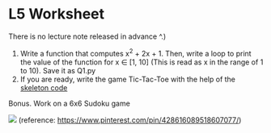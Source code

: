 # L5 Worksheet 

There is no lecture note released in advance ^.)

1. Write a function that computes x<sup>2</sup> + 2x + 1. Then, write a loop to print the value of the function for x &isin; [1, 10] (This is read as x in the range of 1 to 10). Save it as Q1.py
2. If you are ready, write the game Tic-Tac-Toe with the help of the [skeleton code](Q2.py)

Bonus. Work on a 6x6 Sudoku game

![](https://i.pinimg.com/originals/ef/5c/7b/ef5c7b0f32475350530d9003d6ffeefd.png)
(reference: https://www.pinterest.com/pin/428616089518607077/)

